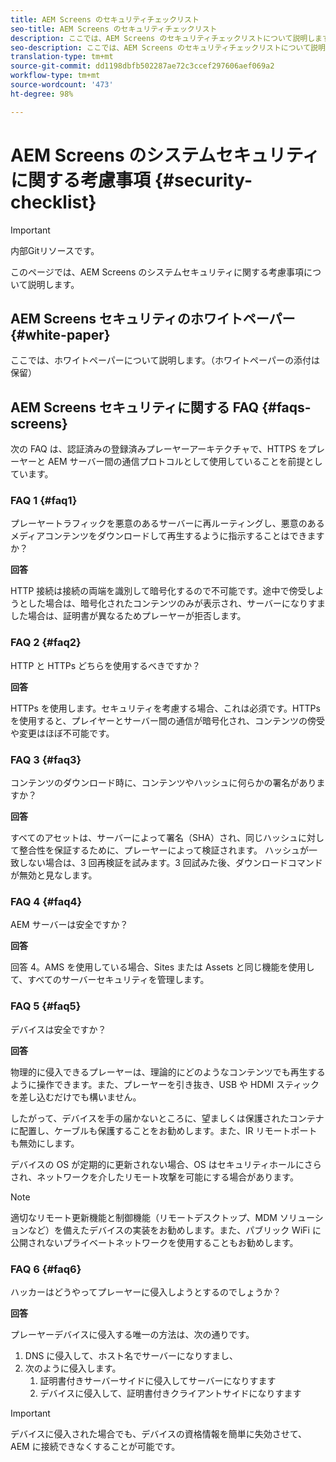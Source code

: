 ```yaml
---
title: AEM Screens のセキュリティチェックリスト
seo-title: AEM Screens のセキュリティチェックリスト
description: ここでは、AEM Screens のセキュリティチェックリストについて説明します
seo-description: ここでは、AEM Screens のセキュリティチェックリストについて説明します
translation-type: tm+mt
source-git-commit: dd1198dbfb502287ae72c3ccef297606aef069a2
workflow-type: tm+mt
source-wordcount: '473'
ht-degree: 98%

---
```



# AEM Screens のシステムセキュリティに関する考慮事項 {#security-checklist}

>[!IMPORTANT]
>内部Gitリソースです。

このページでは、AEM Screens のシステムセキュリティに関する考慮事項について説明します。


## AEM Screens セキュリティのホワイトペーパー {#white-paper}

ここでは、ホワイトペーパーについて説明します。（ホワイトペーパーの添付は保留）


## AEM Screens セキュリティに関する FAQ {#faqs-screens}

次の FAQ は、認証済みの登録済みプレーヤーアーキテクチャで、HTTPS をプレーヤーと AEM サーバー間の通信プロトコルとして使用していることを前提としています。

### FAQ 1 {#faq1}

プレーヤートラフィックを悪意のあるサーバーに再ルーティングし、悪意のあるメディアコンテンツをダウンロードして再生するように指示することはできますか？

**回答**

HTTP 接続は接続の両端を識別して暗号化するので不可能です。途中で傍受しようとした場合は、暗号化されたコンテンツのみが表示され、サーバーになりすました場合は、証明書が異なるためプレーヤーが拒否します。


### FAQ 2 {#faq2}

HTTP と HTTPs どちらを使用するべきですか？

**回答**

HTTPs を使用します。セキュリティを考慮する場合、これは必須です。HTTPs を使用すると、プレイヤーとサーバー間の通信が暗号化され、コンテンツの傍受や変更はほぼ不可能です。


### FAQ 3 {#faq3}

コンテンツのダウンロード時に、コンテンツやハッシュに何らかの署名がありますか？

**回答**

すべてのアセットは、サーバーによって署名（SHA）され、同じハッシュに対して整合性を保証するために、プレーヤーによって検証されます。
ハッシュが一致しない場合は、3 回再検証を試みます。3 回試みた後、ダウンロードコマンドが無効と見なします。


### FAQ 4 {#faq4}

AEM サーバーは安全ですか？

**回答**

回答 4。AMS を使用している場合、Sites または Assets と同じ機能を使用して、すべてのサーバーセキュリティを管理します。


### FAQ 5 {#faq5}

デバイスは安全ですか？

**回答**

物理的に侵入できるプレーヤーは、理論的にどのようなコンテンツでも再生するように操作できます。また、プレーヤーを引き抜き、USB や HDMI スティックを差し込むだけでも構いません。

したがって、デバイスを手の届かないところに、望ましくは保護されたコンテナに配置し、ケーブルも保護することをお勧めします。また、IR リモートポートも無効にします。

デバイスの OS が定期的に更新されない場合、OS はセキュリティホールにさらされ、ネットワークを介したリモート攻撃を可能にする場合があります。
>[!NOTE]
>適切なリモート更新機能と制御機能（リモートデスクトップ、MDM ソリューションなど）を備えたデバイスの実装をお勧めします。また、パブリック WiFi に公開されないプライベートネットワークを使用することもお勧めします。


### FAQ 6 {#faq6}

ハッカーはどうやってプレーヤーに侵入しようとするのでしょうか？

**回答**

プレーヤーデバイスに侵入する唯一の方法は、次の通りです。

1. DNS に侵入して、ホスト名でサーバーになりすまし、
1. 次のように侵入します。
   1. 証明書付きサーバーサイドに侵入してサーバーになりすます
   1. デバイスに侵入して、証明書付きクライアントサイドになりすます

>[!IMPORTANT]
>デバイスに侵入された場合でも、デバイスの資格情報を簡単に失効させて、AEM に接続できなくすることが可能です。






